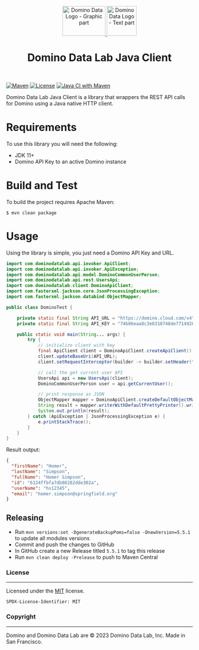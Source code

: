 <div align="center">
    <div style="flex-grow: 1; width: 50vw"> 
<a href="https://www.dominodatalab.com/" alt="Domino Data Lab">
   <img class="spinner" loading="lazy" height="80" width="116" src="https://www.dominodatalab.com/hubfs/NBM/domino-logo-spinner.webp" alt="Domino Data Logo - Graphic part">
   <img loading="lazy" height="80" src="https://www.dominodatalab.com/hubfs/NBM/domino-logo-text.webp" alt="Domino Data Logo - Text part">
</a>
    </div>
 
# Domino Data Lab Java Client
</div>
<br>

[![Maven](https://img.shields.io/maven-central/v/com.ksmpartners/domino-api-client.svg?style=for-the-badge)](https://repo1.maven.org/maven2/com/ksmpartners/domino-api-client/)
[![License](https://img.shields.io/github/license/ksmpartners/domino-java-client?style=for-the-badge&logo=mit)](https://opensource.org/licenses/MIT)
[![Java CI with Maven](https://img.shields.io/github/actions/workflow/status/ksmpartners/domino-java-client/build.yml?branch=main&logo=GitHub&style=for-the-badge)](https://github.com/ksmpartners/domino-java-client/actions/workflows/build.yml)


Domino Data Lab Java Client is a library that wrappers the REST API calls for Domino using a Java native HTTP client.

# Requirements

To use this library you will need the following:

- JDK 11+
- Domino API Key to an active Domino instance

# Build and Test

To build the project requires Apache Maven:

```shell
$ mvn clean package
```

# Usage

Using the library is simple, you just need a Domino API Key and URL.

```java
import com.dominodatalab.api.invoker.ApiClient;
import com.dominodatalab.api.invoker.ApiException;
import com.dominodatalab.api.model.DominoCommonUserPerson;
import com.dominodatalab.api.rest.UsersApi;
import com.dominodatalab.client.DominoApiClient;
import com.fasterxml.jackson.core.JsonProcessingException;
import com.fasterxml.jackson.databind.ObjectMapper;

public class DominoTest {

    private static final String API_URL = "https://domino.cloud.com/v4";
    private static final String API_KEY = "74b86eaa8c3e8310748de7714926b0b6a3866d8eb8c493fdf2d8fed7a520b842";

    public static void main(String... args) {
        try {
            // initialize client with key
            final ApiClient client = DominoApiClient.createApiClient();
            client.updateBaseUri(API_URL);
            client.setRequestInterceptor(builder -> builder.setHeader("X-Domino-Api-Key", API_KEY));

            // call the get current user API
            UsersApi api = new UsersApi(client);
            DominoCommonUserPerson user = api.getCurrentUser();

            // print response as JSON
            ObjectMapper mapper = DominoApiClient.createDefaultObjectMapper();
            String result = mapper.writerWithDefaultPrettyPrinter().writeValueAsString(user);
            System.out.println(result);
        } catch (ApiException | JsonProcessingException e) {
            e.printStackTrace();
        }
    }
}
```

Result output:

```json
{
  "firstName": "Homer",
  "lastName": "Simpson",
  "fullName": "Homer Simpson",
  "id": "6124ffbfa7db86282dde302a",
  "userName": "hs12345",
  "email": "homer.simpson@springfield.org"
}
```

## Releasing

- Run `mvn versions:set -DgenerateBackupPoms=false -DnewVersion=5.5.1` to update all modules versions
- Commit and push the changes to GitHub
- In GitHub create a new Release titled `5.5.1` to tag this release
- Run `mvn clean deploy -Prelease` to push to Maven Central

### License

***
Licensed under the [MIT](https://en.wikipedia.org/wiki/MIT_License) license.

`SPDX-License-Identifier: MIT`

### Copyright

***
Domino and Domino Data Lab are © 2023 Domino Data Lab, Inc. Made in San Francisco. 
